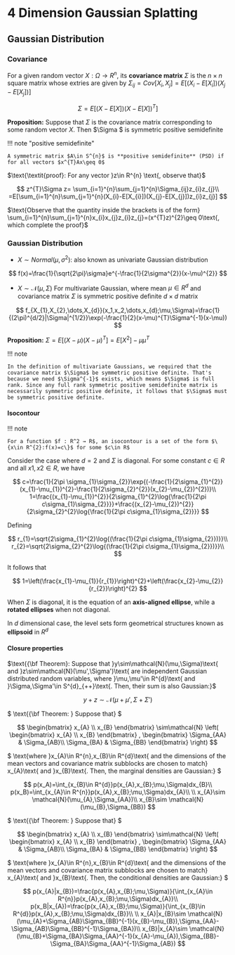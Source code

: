 # 4 Dimension Gaussian Splatting

## Gaussian Distribution

### Covariance

For a given random vector $X:\Omega \rightarrow R^{n}$, its **covariance matrix** $\Sigma$ is the $n\times n$ square matrix whose extries are given by $\Sigma_{ij}=Cov[X_{i},X_{j}]=E[(X_{i}-E[X_{i}])(X_{j}-E[X_{j}])]$

$$
\Sigma=E[(X-E[X])(X-E[X])^{T}] 
$$

**Proposition:** Suppose that $\Sigma$ is the covariance matrix corresponding to some random vector $X$. Then $\Sigma $ is symmetric positive semidefinite

!!! note "positive semidefinite"

    A symmetric matrix $A\in S^{n}$ is **positive semidefinite** (PSD) if for all vectors $x^{T}Ax\geq 0$
 
$\text{\textit{proof}: For any vector }z\in R^{n} \text{, observe that}$

$$
z^{T}\Sigma z= \sum_{i=1}^{n}\sum_{j=1}^{n}\Sigma_{ij}z_{i}z_{j}\\
=E[\sum_{i=1}^{n}\sum_{j=1}^{n}(X_{i}-E[X_{i}])(X_{j}-E[X_{j}])z_{i}z_{j}]
$$

$\text{Observe that the quantity inside the brackets is of the form} \sum_{i=1}^{n}\sum_{j=1}^{n}x_{i}x_{j}z_{i}z_{j}=(x^{T}z)^{2}\geq 0\text{, which complete the proof}$

### Gaussian Distribution

* $X\sim Normal(\mu,\sigma^{2})$: also known as univariate Gaussian distribution

$$
f(x)=\frac{1}{\sqrt{2\pi}\sigma}e^{-\frac{1}{2\sigma^{2}}(x-\mu)^{2}}
$$

* $X\sim \mathcal{N}(\mu,\Sigma)$ For multivariate Gaussian, where mean $\mu\in R^{d}$ and covariance matrix $\Sigma$ is symmetric positive deﬁnite $d\times d$ matrix 

$$
f_{X_{1},X_{2},\dots,X_{d}}(x_1,x_2,\dots,x_{d};\mu,\Sigma)=\frac{1}{(2\pi)^{d/2}|\Sigma|^{1/2}}\exp(-\frac{1}{2}(x-\mu)^{T}\Sigma^{-1}(x-\mu))
$$

**Proposition:** $\Sigma=E[(X-\mu)(X-\mu)^{T}]=E[X^{2}]-\mu\mu^{T}$

!!! note

    In the definition of multivariate Gaussians, we required that the covariance matrix $\Sigma$ be symmetric positive definite. That's because we need $\Sigma^{-1}$ exists, which means $\Sigma$ is full rank. Since any full rank symmetric positive semidefinite matrix is necessarily symmetric positive definite, it follows that $\Sigma$ must be symmetric positive definite.

#### Isocontour

!!! note

    For a function $f : R^2 → R$, an isocontour is a set of the form $\{x\in R^{2}:f(x)=c\}$ for some $c\in R$

Consider the case where $d=2$ and $\Sigma$ is diagonal. For some constant $c\in R$ and all $x1,x2\in R$, we have

$$
c=\frac{1}{2\pi \sigma_{1}\sigma_{2}}\exp{(-\frac{1}{2\sigma_{1}^{2}}(x_{1}-\mu_{1})^{2}-\frac{1}{2\sigma_{2}^{2}}(x_{2}-\mu_{2})^{2})}\\
1=\frac{(x_{1}-\mu_{1})^{2}}{2\sigma_{1}^{2}\log{\frac{1}{2\pi c\sigma_{1}\sigma_{2}}}}+\frac{(x_{2}-\mu_{2})^{2}}{2\sigma_{2}^{2}\log{\frac{1}{2\pi c\sigma_{1}\sigma_{2}}}}
$$

Defining

$$
r_{1}=\sqrt{2\sigma_{1}^{2}\log{(\frac{1}{2\pi c\sigma_{1}\sigma_{2}})}}\\
r_{2}=\sqrt{2\sigma_{2}^{2}\log{(\frac{1}{2\pi c\sigma_{1}\sigma_{2}})}}\\
$$

It follows that

$$
1=\left(\frac{x_{1}-\mu_{1}}{r_{1}}\right)^{2}+\left(\frac{x_{2}-\mu_{2}}{r_{2}}\right)^{2}
$$

When $\Sigma$ is diagonal, it is the equation of an **axis-aligned ellipse**, while a **rotated ellipses** when not diagonal.

In $d$ dimensional case, the level sets form geometrical structures known as **ellipsoid** in $R^{d}$

#### Closure properties

$\text{{\bf Theorem}: Suppose that }y\sim\mathcal{N}(\mu,\Sigma)\text{ and }z\sim\mathcal{N}(\mu',\Sigma')\text{ are independent Gaussian distributed random variables, where }\mu,\mu'\in R^{d}\text{ and }\Sigma,\Sigma'\in S^{d}_{++}\text{. Then, their sum is also Gaussian:}$

$$
y+z\sim \mathcal{N}(\mu+\mu',\Sigma+\Sigma')
$$

$
\text{{\bf Theorem: } Suppose that}
$

$$
\begin{bmatrix}
x_{A} \\
x_{B}
\end{bmatrix}
\sim\mathcal{N}
\left(
\begin{bmatrix}
x_{A} \\
x_{B}
\end{bmatrix}
,
\begin{bmatrix}
\Sigma_{AA} & \Sigma_{AB}\\
\Sigma_{BA} & \Sigma_{BB}
\end{bmatrix}
\right)
$$

$
\text{where }x_{A}\in R^{n},x_{B}\in R^{d}\text{ and the dimensions of the mean vectors and covariance matrix subblocks are chosen to match} x_{A}\text{ and }x_{B}\text{. Then, the marginal densities are Gaussian:}
$

$$
p(x_A)=\int_{x_{B}\in R^{d}}p(x_{A},x_{B};\mu,\Sigma)dx_{B}\\
p(x_B)=\int_{x_{A}\in R^{n}}p(x_{A},x_{B};\mu,\Sigma)dx_{A}\\
\\
x_{A}\sim \mathcal{N}(\mu_{A},\Sigma_{AA})\\
x_{B}\sim \mathcal{N}(\mu_{B},\Sigma_{BB})
$$

$
\text{{\bf Theorem: } Suppose that}
$

$$
\begin{bmatrix}
x_{A} \\
x_{B}
\end{bmatrix}
\sim\mathcal{N}
\left(
\begin{bmatrix}
x_{A} \\
x_{B}
\end{bmatrix}
,
\begin{bmatrix}
\Sigma_{AA} & \Sigma_{AB}\\
\Sigma_{BA} & \Sigma_{BB}
\end{bmatrix}
\right)
$$

$
\text{where }x_{A}\in R^{n},x_{B}\in R^{d}\text{ and the dimensions of the mean vectors and covariance matrix subblocks are chosen to match} x_{A}\text{ and }x_{B}\text{. Then, the conditional densities are Gaussian:}
$

$$
p(x_{A}|x_{B})=\frac{p(x_{A},x_{B};\mu,\Sigma)}{\int_{x_{A}\in R^{n}}p(x_{A},x_{B};\mu,\Sigma)dx_{A}}\\
p(x_B|x_{A})=\frac{p(x_{A},x_{B};\mu,\Sigma)}{\int_{x_{B}\in R^{d}}p(x_{A},x_{B};\mu,\Sigma)dx_{B}}\\
\\
x_{A}|x_{B}\sim \mathcal{N}(\mu_{A}+\Sigma_{AB}\Sigma_{BB}^{-1}(x_{B}-\mu_{B}),\Sigma_{AA}-\Sigma_{AB}\Sigma_{BB}^{-1}\Sigma_{BA})\\
x_{B}|x_{A}\sim \mathcal{N}(\mu_{B}+\Sigma_{BA}\Sigma_{AA}^{-1}(x_{A}-\mu_{A}),\Sigma_{BB}-\Sigma_{BA}\Sigma_{AA}^{-1}\Sigma_{AB})
$$